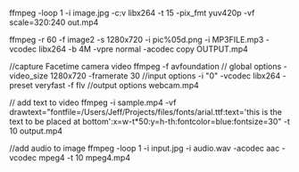 ffmpeg -loop 1 -i image.jpg -c:v libx264 -t 15 -pix_fmt yuv420p -vf scale=320:240 out.mp4

ffmpeg -r 60 -f image2 -s 1280x720 -i pic%05d.png -i MP3FILE.mp3 -vcodec libx264 -b 4M -vpre normal -acodec copy OUTPUT.mp4


//capture Facetime camera video
ffmpeg 
  -f avfoundation // global options
  -video_size 1280x720 -framerate 30 //input options
  -i "0" 
  -vcodec libx264 -preset veryfast -f flv //output options
  webcam.mp4

// add text to video
ffmpeg -i sample.mp4 -vf drawtext="fontfile=/Users/Jeff/Projects/files/fonts/arial.ttf:text='this is the text to be placed at bottom':x=w-t*50:y=h-th:fontcolor=blue:fontsize=30" -t 10 output.mp4

//add audio to image
ffmpeg -loop 1 -i input.jpg -i audio.wav -acodec aac -vcodec mpeg4 -t 10 mpeg4.mp4